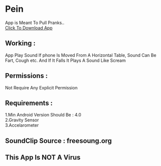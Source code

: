 # Pein
App is Meant To Pull Pranks..<br/>
<a href="https://github.com/rmhg/Pein/raw/master/Android%20Packags%20(.apk)/Signed/Release/Peinit.apk">Click To Download App</a>
## Working :
App Play Sound If phone Is Moved From A Horizontal Table,
Sound Can Be Fart, Cough etc.
And If It Falls It Plays A Sound Like Scream
## Permissions :
  Not Require Any Explicit Permission
##  Requirements :
   1.Min Android Version Should Be : 4.0 <br/>
   2.Gravity Sensor<br/>
   3.Accelarometer<br/>
## SoundClip Source : freesoung.org
## This App Is NOT A Virus

